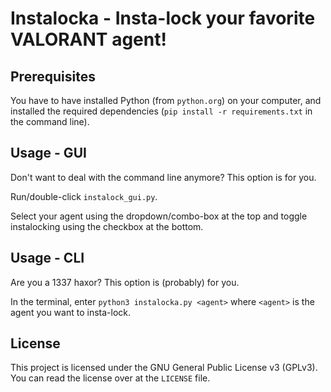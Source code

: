 # Instalocka - Insta-lock your favorite VALORANT agent!

## Prerequisites

You have to have installed Python (from `python.org`) on your computer, and
installed the required dependencies (`pip install -r requirements.txt` in the
command line).

## Usage - GUI

Don't want to deal with the command line anymore? This option is for you.

Run/double-click `instalock_gui.py`.

Select your agent using the dropdown/combo-box at the top and toggle
instalocking using the checkbox at the bottom.

## Usage - CLI

Are you a 1337 haxor? This option is (probably) for you.

In the terminal, enter `python3 instalocka.py <agent>` where `<agent>` is the
agent you want to insta-lock.

## License

This project is licensed under the GNU General Public License v3 (GPLv3).
You can read the license over at the `LICENSE` file.
